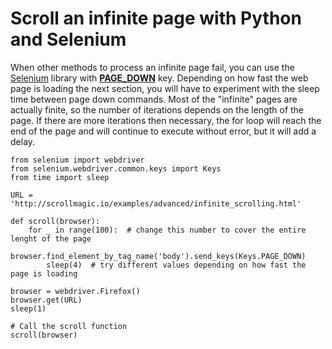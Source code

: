 # Scroll an infinite page with Python and Selenium
When other methods to process an infinite page fail, you can use the <a href="https://selenium-python.readthedocs.io/">Selenium</a> library with <a href="https://selenium-python.readthedocs.io/api.html?highlight=PAGE_DOWN#module-selenium.webdriver.common.keys"><b>PAGE_DOWN</b></a> key. 
Depending on how fast the web page is loading the next section, you will have to experiment with the sleep time between page down commands. Most of the "infinite" pages are actually finite, so the number of iterations depends on the length of the page. If there are more iterations then necessary, the for loop will reach the end of the page and will continue to execute without error, but it will add a delay.


```
from selenium import webdriver
from selenium.webdriver.common.keys import Keys
from time import sleep

URL = 'http://scrollmagic.io/examples/advanced/infinite_scrolling.html'

def scroll(browser):
    for _ in range(100):  # change this number to cover the entire lenght of the page
        browser.find_element_by_tag_name('body').send_keys(Keys.PAGE_DOWN)
        sleep(4)  # try different values depending on how fast the page is loading

browser = webdriver.Firefox()
browser.get(URL)
sleep(1)

# Call the scroll function
scroll(browser)

```
